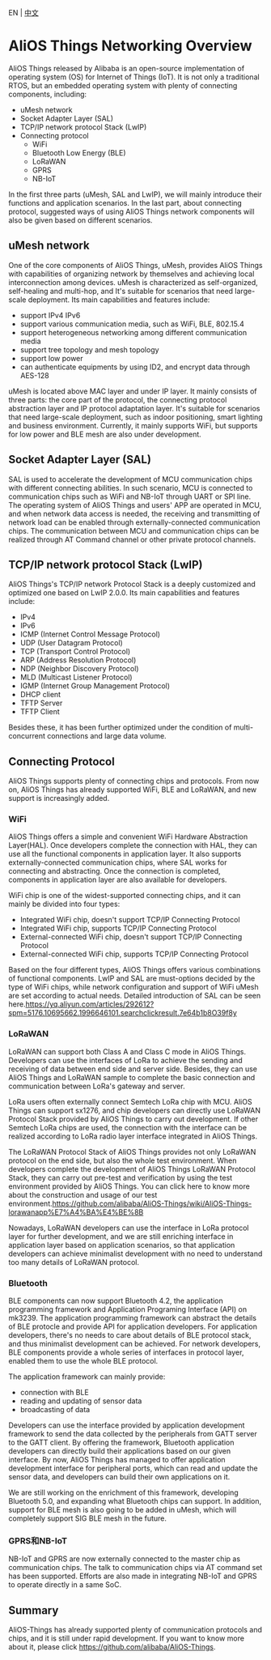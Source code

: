 EN | [中文](AliOS--Things-Networking-Overview.zh)

# AliOS Things Networking Overview

AliOS Things released by Alibaba is an open-source implementation of operating system (OS) for Internet of Things (IoT). It is not only a traditional RTOS, but an embedded operating system with plenty of connecting components, including:

- uMesh network
- Socket Adapter Layer (SAL)
- TCP/IP network protocol Stack (LwIP)
- Connecting protocol 
  - WiFi
  - Bluetooth Low Energy (BLE)
  - LoRaWAN
  - GPRS
  - NB-IoT

In the first three parts (uMesh, SAL and LwIP), we will mainly introduce their functions and application scenarios. In the last part, about connecting protocol, suggested ways of using AliOS Things network components will also be given based on different scenarios.

## uMesh network

One of the core components of AliOS Things, uMesh, provides AliOS Things with capabilities of organizing network by themselves and achieving local interconnection among devices. uMesh is characterized as self-organized, self-healing and multi-hop, and It's suitable for scenarios that need large-scale deployment. Its main capabilities and features include:

- support IPv4  IPv6
- support various communication media, such as WiFi, BLE, 802.15.4
- support heterogeneous networking among different communication media
- support tree topology and mesh topology
- support low power
- can authenticate equipments by using ID2, and encrypt data through AES-128

uMesh is located above MAC layer and under IP layer. It mainly consists of three parts: the core part of the protocol, the connecting protocol abstraction layer and IP protocol adaptation layer. It's suitable for scenarios that need large-scale deployment, such as indoor positioning, smart lighting and business environment. Currently, it mainly supports WiFi, but supports for low power and BLE mesh are also under development.

## Socket Adapter Layer (SAL)

SAL is used to accelerate the development of MCU communication chips with different connecting abilities. In such scenario,  MCU is connected to communication chips such as WiFi and NB-IoT through UART or SPI line. The operating system of AliOS Things and users' APP are operated in MCU, and when network data access is needed, the receiving and transmitting of network load can be enabled through externally-connected communication chips. The communication between MCU and communication chips can be realized through AT Command channel or other private protocol channels.

## TCP/IP network protocol Stack (LwIP)

AliOS Things's TCP/IP network Protocol Stack is a deeply customized and optimized one based on LwIP 2.0.0. Its main capabilities and features include:

- IPv4
- IPv6
- ICMP (Internet Control Message Protocol)
- UDP (User Datagram Protocol)
- TCP (Transport Control Protocol)
- ARP (Address Resolution Protocol)
- NDP (Neighbor Discovery Protocol)
- MLD (Multicast Listener Protocol)
- IGMP (Internet Group Management Protocol)
- DHCP client
- TFTP Server
- TFTP Client

Besides these, it has been further optimized under the condition of multi-concurrent connections and large data volume.

## Connecting Protocol

AliOS Things supports plenty of connecting chips and protocols. From now on, AliOS Things has already supported WiFi, BLE and LoRaWAN, and new support is increasingly added. 

### WiFi

AliOS Things offers a simple and convenient WiFi Hardware Abstraction Layer(HAL). Once developers complete the connection with HAL, they can use all the functional components in application layer. It also supports externally-connected communication chips, where SAL works for connecting and abstracting. Once the connection is completed, components in application layer are also available for developers.

WiFi chip is one of the widest-supported connecting chips, and it can mainly be divided into four types:

- Integrated WiFi chip, doesn't support TCP/IP Connecting Protocol
- Integrated WiFi chip, supports TCP/IP Connecting Protocol
- External-connected WiFi chip, doesn't support TCP/IP Connecting Protocol
- External-connected WiFi chip, supports TCP/IP Connecting Protocol

Based on the four different types, AliOS Things offers various combinations of functional components. LwIP and SAL are must-options decided by the type of WiFi chips, while network configuration and support of WiFi uMesh are set according to actual needs. Detailed introduction of SAL can be seen here.https://yq.aliyun.com/articles/292612?spm=5176.10695662.1996646101.searchclickresult.7e64b1b8O39f8y

### LoRaWAN

LoRaWAN can support both Class A and Class C mode in AliOS Things. Developers can use the interfaces of LoRa to achieve the sending and receiving of data between end side and server side. Besides, they can use AliOS Things and LoRaWAN sample to complete the basic connection and communication between LoRa's gateway and server.

LoRa users often externally connect Semtech LoRa chip with MCU. AliOS Things can support sx1276, and chip developers can directly use LoRaWAN Protocol Stack provided by AliOS Things to carry out development. If other Semtech LoRa chips are used, the connection with the interface can be realized according to LoRa radio layer interface integrated in AliOS Things.

The LoRaWAN Protocol Stack of AliOS Things provides not only LoRaWAN protocol on the end side, but also the whole test environment. When developers complete the development of AliOS Things LoRaWAN Protocol Stack, they can carry out pre-test and verification by using the test environment provided by AliOS Things. You can click here to know more about the construction and usage of our test environment.https://github.com/alibaba/AliOS-Things/wiki/AliOS-Things-lorawanapp%E7%A4%BA%E4%BE%8B

Nowadays, LoRaWAN developers can use the interface in LoRa protocol layer for further development, and we are still enriching interface in application layer based on application scenarios, so that application developers can achieve minimalist development with no need to understand too many details of LoRaWAN protocol.

### Bluetooth

BLE components can now support Bluetooth 4.2, the application programming framework and Application Programing Interface (API) on mk3239. The application programming framework can abstract the details of BLE protocle and provide API for application developers. For application developers, there's no needs to care about details of BLE protocol stack, and thus minimalist development can be achieved. For network developers, BLE components provide a whole series of interfaces in protocol layer, enabled them to use the whole BLE protocol. 

The application framework can mainly provide:

- connection with BLE
- reading and updating of sensor data
- broadcasting of data

Developers can use the interface provided by application development framework to send the data collected by the peripherals from GATT server to the GATT client. By offering the framework, Bluetooth application developers can directly build their applications based on our given interface. By now, AliOS Things has managed to offer application development interface for peripheral ports, which can read and update the sensor data, and developers can build their own applications on it.

We are still working on the enrichment of this framework, developing Bluetooth 5.0, and expanding what Bluetooth chips can support. In addition, support for BLE mesh is also going to be added in uMesh, which will completely support SIG BLE mesh in the future.

### GPRS和NB-IoT

NB-IoT and GPRS are now externally connected to the master chip as communication chips. The talk to communication chips via AT command set has been supported. Efforts are also made in integrating NB-IoT and GPRS to operate directly in a same SoC.

## Summary

AliOS-Things has already supported plenty of communication protocols and chips, and it is still under rapid development. If you want to know more about it,  please click https://github.com/alibaba/AliOS-Things.
